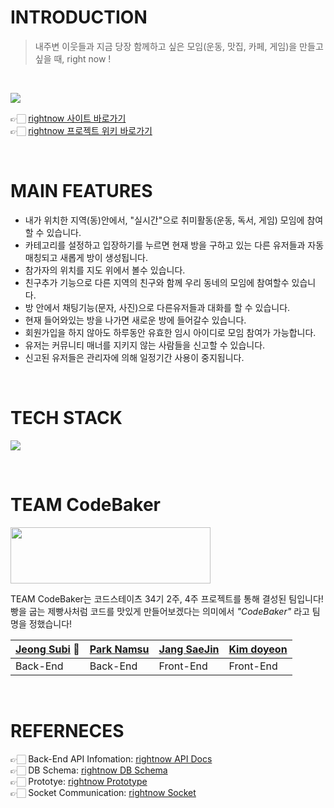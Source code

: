 # INTRODUCTION

> 내주변 이웃들과 지금 당장 함께하고 싶은 모임(운동, 맛집, 카페, 게임)을 만들고 싶을 때, right now !

<br/>

![](https://cdn.discordapp.com/attachments/919801014239002675/928634523980271626/rightnow_logo.png)

👉🏻 [rightnow 사이트 바로가기](https://codebaker-rightnow.netlify.app)  
👉🏻 [rightnow 프로젝트 위키 바로가기](https://github.com/codestates/moyeora/wiki)  

<br>

# MAIN FEATURES

- 내가 위치한 지역(동)안에서, "실시간"으로 취미활동(운동, 독서, 게임) 모임에 참여할 수 있습니다.
- 카테고리를 설정하고 입장하기를 누르면 현재 방을 구하고 있는 다른 유저들과 자동매칭되고 새롭게 방이 생성됩니다.
- 참가자의 위치를 지도 위에서 볼수 있습니다.
- 친구추가 기능으로 다른 지역의 친구와 함께 우리 동네의 모임에 참여할수 있습니다.
- 방 안에서 채팅기능(문자, 사진)으로 다른유저들과 대화를 할 수 있습니다.
- 현재 들어와있는 방을 나가면 새로운 방에 들어갈수 있습니다.
- 회원가입을 하지 않아도 하루동안 유효한 임시 아이디로 모임 참여가 가능합니다.
- 유저는 커뮤니티 매너를 지키지 않는 사람들을 신고할 수 있습니다.
- 신고된 유저들은 관리자에 의해 일정기간 사용이 중지됩니다.

<br>

# TECH STACK

![](https://cdn.discordapp.com/attachments/916188054576844830/928145963015626832/2022-01-05_1.40.27.png)

<br>

# TEAM CodeBaker

<img src="https://cdn.discordapp.com/attachments/870468027773251616/923224816339783690/KakaoTalk_Photo_2021-12-22-23-44-50.jpeg" width="320" height="90"></img>

TEAM CodeBaker는 코드스테이츠 34기 2주, 4주 프로젝트를 통해 결성된 팀입니다!  
빵을 굽는 제빵사처럼 코드를 맛있게 만들어보겠다는 의미에서 _"CodeBaker"_ 라고 팀명을 정했습니다!

| [Jeong Subi](https://github.com/JeongSubi) 👑 | [Park Namsu](https://github.com/PARKNAMSU) | [Jang SaeJin](https://github.com/JangSeBaRi) | [Kim doyeon](https://github.com/kimdoyeonn) |
| --------------------------------------------- | ------------------------------------------ | -------------------------------------------- | ------------------------------------------- |
| Back-End                                      | Back-End                                   | Front-End                                    | Front-End                                   |

<br>

# REFERNECES
👉🏻 Back-End API Infomation: [rightnow API Docs](https://subi.gitbook.io/rightnow/)  
👉🏻 DB Schema: [rightnow DB Schema](https://dbdiagram.io/d/61cbba0d3205b45b73d01dca)  
👉🏻 Prototye: [rightnow Prototype](https://www.figma.com/proto/ffXiZogbhOdGHm4b1FjDoU/Right-now?node-id=37%3A841&scaling=min-zoom&page-id=0%3A1&starting-point-node-id=37%3A964&show-proto-sidebar=1)  
👉🏻 Socket Communication: [rightnow Socket](https://brainy-ballcap-627.notion.site/right-now-socket-cce97c4fbc134eb6b04a9912ece33690)

